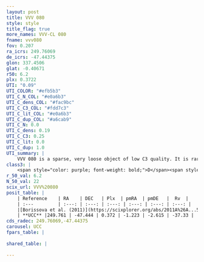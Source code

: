 ```yaml
---
layout: post
title: VVV 080
style: style
title_flag: true
more_names: VVV-CL 080
fname: vvv080
fov: 0.207
ra_icrs: 249.76069
de_icrs: -47.44375
glon: 337.4506
glat: -0.40671
r50: 6.2
plx: 0.3722
UTI: "0.09"
UTI_COLOR: "#efb5b3"
UTI_C_N_COL: "#e0a6b3"
UTI_C_dens_COL: "#fac9bc"
UTI_C_C3_COL: "#fdd7c3"
UTI_C_lit_COL: "#e0a6b3"
UTI_C_dup_COL: "#a6cab9"
UTI_C_N: 0.0
UTI_C_dens: 0.19
UTI_C_C3: 0.25
UTI_C_lit: 0.0
UTI_C_dup: 1.0
UTI_summary: |
    VVV 080 is a sparse, very loose object of low C3 quality. It is rarely studied in the literature, with no articles listed in the last 14 years.<br><br><span style="color: #99180f; font-weight: bold;">Warning: </span>contains less than 25 stars with <i>P>0.5</i> estimated.
class3: |
    <span style="color: purple; font-weight: bold;">D</span><span style="color: #FFC300; font-weight: bold;">B</span>
r_50_val: 6.2
N_50_val: 22
scix_url: VVV%20080
posit_table: |
    | Reference    | RA    | DEC   | Plx  | pmRA  | pmDE   |  Rv  |
    | :---         | :---: | :---: | :---: | :---: | :---: | :---: |
    |[Borissova et al. (2011)](https://scixplorer.org/abs/2011A%26A...532A.131B) | 249.733 | -47.45 | -- | -- | -- | -- |
    | **UCC** |249.761 | -47.444 | 0.372 | -1.223 | -2.615 | -37.33 | 
cds_radec: 249.76069,-47.44375
carousel: UCC
fpars_table: |
    
shared_table: |
    
---
```

